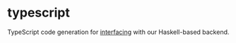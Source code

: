 # typescript

TypeScript code generation for [interfacing](https://github.com/1protocol/bridge-client) with our
Haskell-based backend.
